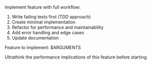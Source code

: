 Implement feature with full workflow:
1. Write failing tests first (TDD approach)
2. Create minimal implementation
3. Refactor for performance and maintainability
4. Add error handling and edge cases
5. Update documentation

Feature to implement: $ARGUMENTS

Ultrathink the performance implications of this feature before starting.